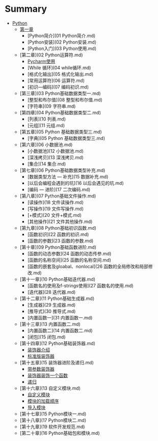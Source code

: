# Summary

* [Python](README.md)
    * [第一章](Python基础.md)
        * [Python简介](01 Python简介.md)
        * [Python安装](02 Python安装.md)
        * [Python入门](03 Python使用.md)
    * [第二章](02 Python运算符.md)
        * [Pycharm使用](Pycharm使用.md)
        * [While 循环](04 while循环.md)
        * [格式化输出](05 格式化输出.md)
        * [常用运算符](06 运算符.md)
        * [初识—编码](07 编码初识.md)
    * [第三章](03 Python基础数据类型一.md)
        * [整型和布尔值](08 整型和布尔值.md)
        * [字符串](09 字符串.md)
    * [第四章](04 Python基础数据类型二.md)
        * [列表](10 列表.md)
        * [元组](11 元组.md)
    * [第五章](05 Python 基础数据类型三.md)
        * [字典](05 Python 基础数据类型三.md)
    * [第六章](06 小数据池.md)
        * [小数据池](12 小数据池.md)
        * [深浅拷贝](13 深浅拷贝.md)
        * [集合](14 集合.md)
    * [第七章](06 Python基础数据类型补充.md)
        * [数据类型方法 — 补充](15 数据补充.md)
        * [以后会编程会遇到的坑](16 以后会遇见的坑.md)
        * [编码 — 进阶](17 二次编码.md)
    * [第八章](07 Python基础文件操作.md)
        * [读操作](18 文件读操作.md)
        * [写操作](19 文件写操作.md)
        * [+模式](20 文件+模式.md)
        * [其他操作](21 文件其他操作.md)
    * [第九章](08 Python基础初识函数.md)
        * [函数初识](22 函数的初识.md)
        * [函数的参数](23 函数的参数.md)
    * [第十章](09 Python基础函数进阶.md)
        * [函数的动态参数](24 函数的动态传参.md)
        * [函数的名称空间](25 函数的名称空间.md)
        * [函数的嵌套及gloabal、nonlocal](26 函数的全局修改和局部修改.md)
    * [第十一章](10 Python基础迭代器.md)
        * [函数名的使用及f-strings使用](27 函数名的使用.md)
        * [迭代器](28 迭代器.md)
    * [第十二章](11 Python基础生成器.md)
        * [生成器](29 生成器.md)
        * [推导式](30 推导式.md)
        * [内置函数一](31 内置函数一.md)
    * [第十三章](13 内置函数二.md)
        * [内置函数二](14 内置函数二.md)
        * [闭包](15 闭包.md)
    * [第十四章](12 Python基础装饰器.md)
        * [装饰器介绍](装饰器介绍.md)
        * [标准版装饰器]()
    * [第十五章](15 装饰器进阶及递归.md)
        * [带参数装饰器]()
        * [装饰器装饰一个函数]()
        * [递归]()
    * [第十六章](13 自定义模块.md)
        * [自定义模块]()
        * [模块的加载顺序]()
        * [导入模块]()
    * [第十七章](15 Python模块一.md)
    * [第十八章](17 Python模块二.md)
    * [第十九章](19 软件开发规范.md)
    * [第二十章](16 Python基础包和模块.md)